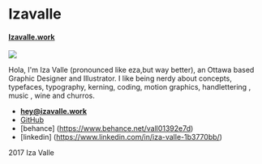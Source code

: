 # Izavalle

#### [Izavalle.work](http://Izavalle.work)

![](izavalle.jpg)

Hola, I'm Iza Valle (pronounced like eza,but way better), an Ottawa based Graphic Designer and Illustrator. I like being nerdy about concepts, typefaces, typography, kerning, coding, motion graphics, handlettering , music , wine and churros.

- **[hey@izavalle.work](mailto:hey@izavalle.work)**
- [GitHub](http://github.com/izavalle23)
- [behance] (https://www.behance.net/vall01392e7d)
- [linkedin] (https://www.linkedin.com/in/iza-valle-1b3770bb/)


2017 Iza Valle

